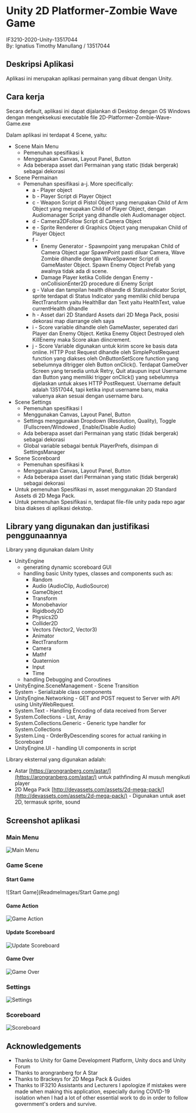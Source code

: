 ﻿
# Unity 2D Platformer-Zombie Wave Game
IF3210-2020-Unity-13517044 <br>
By: Ignatius Timothy Manullang / 13517044 <br>
## Deskripsi Aplikasi
Aplikasi ini merupakan aplikasi permainan yang dibuat dengan Unity.

## Cara kerja
Secara default, aplikasi ini dapat dijalankan di Desktop dengan OS Windows dengan mengeksekusi executable file 2D-Platformer-Zombie-Wave-Game.exe

Dalam aplikasi ini terdapat 4 Scene, yaitu:

 - Scene Main Menu
	 - Pemenuhan spesifikasi k
	 - Menggunakan Canvas, Layout Panel, Button
	 - Ada beberapa asset dari Permainan yang static (tidak bergerak) sebagai dekorasi
 - Scene Permainan
	 - Pemenuhan spesifikasi a-j. More specifically:
		 - a - Player object
		 - b - Player Script di Player Object
		 - c - Weapon Script di Pistol Object yang merupakan Child of Arm Object yang merupakan Child of Player Object, dengan Audiomanager Script yang dihandle oleh Audiomanager object.
		 - d - Camera2DFollow Script di Camera Object 
		 - e -  Sprite Renderer di Graphics Object yang merupakan Child of Player Object
		 - f - 
			 - Enemy Generator - Spawnpoint yang merupakan Child of Camera Object agar SpawnPoint pasti diluar Camera, Wave Zombie dihandle dengan WaveSpawner Script di GameMaster Object. Spawn Enemy Object Prefab yang awalnya tidak ada di scene.
			 - Damage Player ketika Collide dengan Enemy - onCollisionEnter2D procedure di Enemy Script
		 - g - Value dan tampilan health dihandle di StatusIndicator Script, sprite terdapat di Status Indicator yang memiliki child berupa RectTransform yaitu HealthBar dan Text yaitu HealthText, value currentHealth dihandle 
		 - h - Asset dari 2D Standard Assets dari 2D Mega Pack, posisi dekorasi map diarrange oleh saya
		 - i - Score variable dihandle oleh GameMaster, seperated dari Player dan Enemy Object. Ketika Enemy Object Destroyed oleh KillEnemy maka Score akan diincrement. 
		 - j - Score Variable digunakan untuk kirim score ke basis data online. HTTP Post Request dihandle oleh SimplePostRequest function yang diakses oleh OnButtonSetScore function yang sebelumnya ditrigger oleh Button onClick(). Terdapat GameOver Screen yang tersedia untuk Retry, Quit ataupun input Username dan Button yang memiliki trigger onClick() yang sebelumnya dijelaskan untuk akses HTTP PostRequest. Username default adalah 13517044, tapi ketika input username baru, maka valuenya akan sesuai dengan username baru.
 - Scene Settings
	 - Pemenuhan spesifikasi l
	 - Menggunakan Canvas, Layout Panel, Button
	 - Settings menggunakan Dropdown (Resolution, Quality), Toggle (Fullscreen/Windowed , Enable/Disable Audio)
	 - Ada beberapa asset dari Permainan yang static (tidak bergerak) sebagai dekorasi
	 - Global variable sebagai bentuk PlayerPrefs, disimpan di SettingsManager
 - Scene Scoreboard
	 - 	Pemenuhan spesifikasi k
	 - Menggunakan Canvas, Layout Panel, Button
	 - Ada beberapa asset dari Permainan yang static (tidak bergerak) sebagai dekorasi
- Untuk pemenuhan Spesifikasi m, asset menggunakan 2D Standard Assets di 2D Mega Pack.
- Untuk pemenuhan Spesifikasi n, terdapat file-file unity pada repo agar bisa diakses di aplikasi dekstop. 

## Library yang digunakan dan justifikasi penggunaannya
Library yang digunakan dalam Unity

 - UnityEngine 
	 - generating dynamic scoreboard GUI
	 - handling basic Unity types, classes and components such as:
		 - Random
		 - Audio (AudioClip, AudioSource)
		 - GameObject
		 - Transform
		 - Monobehavior
		 - Rigidbody2D
		 - Physics2D
		 - Collider2D
		 - Vectors (Vector2, Vector3)
		 - Animator
		 - RectTransform
		 - Camera
		 - Mathf
		 - Quaternion
		 - Input
		 - Time
	 - handling Debugging and Coroutines 
 - UnityEngine.SceneManagement - Scene Transition
 - System - Serializable class components
 - UnityEngine.Networking - GET and POST request to Server with API using UnityWebRequest.
 - System.Text - Handling Encoding of data received from Server
 - System.Collections - List, Array
 - System.Collections.Generic - Generic type handler for System.Collections
 - System.Linq - OrderByDescending scores for actual ranking in Scoreboard
 - UnityEngine.UI - handling UI components in script

Library eksternal yang digunakan adalah:

 - Astar [https://arongranberg.com/astar/](https://arongranberg.com/astar/) untuk pathfinding AI musuh mengikuti player
 - 2D Mega Pack [http://devassets.com/assets/2d-mega-pack/](http://devassets.com/assets/2d-mega-pack/) - Digunakan untuk aset 2D, termasuk sprite, sound

## Screenshot aplikasi
### Main Menu
![Main Menu](ReadmeImages/MainMenu.png)
### Game Scene
#### Start Game
![Start Game](ReadmeImages/Start Game.png)
#### Game Action
![Game Action](ReadmeImages/GameAction.png)
#### Update Scoreboard
![Update Scoreboard](ReadmeImages/UpdateScoreboard.png)
#### Game Over
![Game Over](ReadmeImages/GameOver.png)
### Settings
![Settings](ReadmeImages/MainMenu.png)
### Scoreboard
![Scoreboard](ReadmeImages/Scoreboard.png)



## Acknowledgements

 - Thanks to Unity for Game Development Platform, Unity docs and Unity Forum 
 - Thanks to arongranberg for A Star 
 - Thanks to Brackeys for 2D Mega Pack & Guides 
 - Thanks to IF3210 Assistants and Lecturers
I apologize if mistakes were made when making this application, especially during COVID-19 isolation when I had a lot of other essential work to do in order to follow government's orders and survive.

